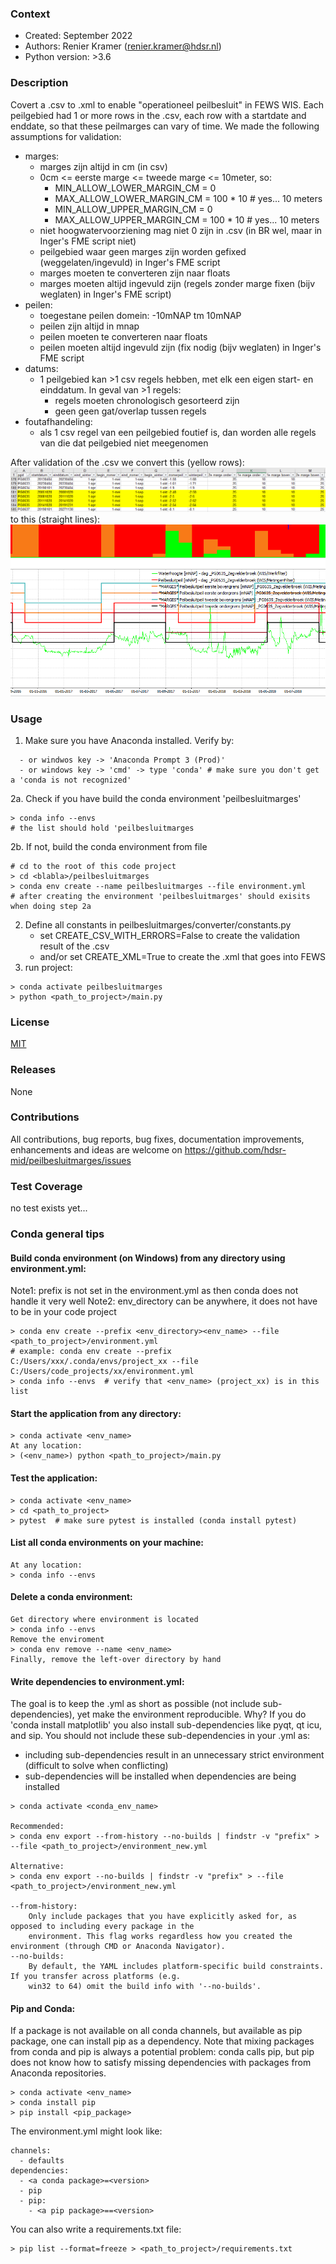 [mit]: https://github.com/hdsr-mid/peilbesluitmarges/blob/main/LICENSE.txt
[marges_csv_png]: ./converter/images/wis_marges_csv.png
[marges_png]: ./converter/images/wis_marges.png

### Context
* Created: September 2022
* Authors: Renier Kramer (renier.kramer@hdsr.nl)
* Python version: >3.6

### Description
Covert a .csv to .xml to enable "operationeel peilbesluit" in FEWS WIS. Each peilgebied had 1 or more rows in 
the .csv, each row with a startdate and enddate, so that these peilmarges can vary of time. We made the following 
assumptions for validation:
- marges:
  - marges zijn altijd in cm (in csv)
  - 0cm <= eerste marge <= tweede marge <= 10meter, so:
      - MIN_ALLOW_LOWER_MARGIN_CM = 0
      - MAX_ALLOW_LOWER_MARGIN_CM = 100 * 10  # yes... 10 meters
      - MIN_ALLOW_UPPER_MARGIN_CM = 0
      - MAX_ALLOW_UPPER_MARGIN_CM = 100 * 10  # yes... 10 meters
  - niet hoogwatervoorziening mag niet 0 zijn in .csv (in BR wel, maar in Inger's FME script niet)
  - peilgebied waar geen marges zijn worden gefixed (weggelaten/ingevuld) in Inger's FME script
  - marges moeten te converteren zijn naar floats
  - marges moeten altijd ingevuld zijn (regels zonder marge fixen (bijv weglaten) in Inger's FME script)
- peilen:
   - toegestane peilen domein: -10mNAP tm 10mNAP
   - peilen zijn altijd in mnap
   - peilen moeten te converteren naar floats
   - peilen moeten altijd ingevuld zijn (fix nodig (bijv weglaten) in Inger's FME script
- datums:
  - 1 peilgebied kan >1 csv regels hebben, met elk een eigen start- en einddatum. In geval van >1 regels:
    - regels moeten chronologisch gesorteerd zijn 
    - geen geen gat/overlap tussen regels
- foutafhandeling:
   - als 1 csv regel van een peilgebied foutief is, dan worden alle regels van die dat peilgebied niet meegenomen


After validation of the .csv we convert this (yellow rows): 
![marges_csv_png]
to this (straight lines):
![marges_png]


### Usage
1. Make sure you have Anaconda installed. Verify by:
 ```
   - or windwos key -> 'Anaconda Prompt 3 (Prod)'
   - or windows key -> 'cmd' -> type 'conda' # make sure you don't get a 'conda is not recognized'
 ``` 
2a. Check if you have build the conda environment 'peilbesluitmarges'
```
> conda info --envs
# the list should hold 'peilbesluitmarges
```
2b. If not, build the conda environment from file
```
# cd to the root of this code project
> cd <blabla>/peilbesluitmarges
> conda env create --name peilbesluitmarges --file environment.yml
# after creating the environment 'peilbesluitmarges' should exisits when doing step 2a 
```
2. Define all constants in peilbesluitmarges/converter/constants.py
   - set CREATE_CSV_WITH_ERRORS=False to create the validation result of the .csv 
   - and/or set CREATE_XML=True to create the .xml that goes into FEWS  
3. run project:
```
> conda activate peilbesluitmarges
> python <path_to_project>/main.py
```

### License 
[MIT][mit]



### Releases
None

### Contributions
All contributions, bug reports, bug fixes, documentation improvements, enhancements and ideas are
welcome on https://github.com/hdsr-mid/peilbesluitmarges/issues


### Test Coverage
no test exists yet...


### Conda general tips
#### Build conda environment (on Windows) from any directory using environment.yml:
Note1: prefix is not set in the environment.yml as then conda does not handle it very well
Note2: env_directory can be anywhere, it does not have to be in your code project
```
> conda env create --prefix <env_directory><env_name> --file <path_to_project>/environment.yml
# example: conda env create --prefix C:/Users/xxx/.conda/envs/project_xx --file C:/Users/code_projects/xx/environment.yml
> conda info --envs  # verify that <env_name> (project_xx) is in this list 
```
#### Start the application from any directory:
```
> conda activate <env_name>
At any location:
> (<env_name>) python <path_to_project>/main.py
```
#### Test the application:
```
> conda activate <env_name>
> cd <path_to_project>
> pytest  # make sure pytest is installed (conda install pytest)
```
#### List all conda environments on your machine:
```
At any location:
> conda info --envs
```
#### Delete a conda environment:
```
Get directory where environment is located 
> conda info --envs
Remove the enviroment
> conda env remove --name <env_name>
Finally, remove the left-over directory by hand
```
#### Write dependencies to environment.yml:
The goal is to keep the .yml as short as possible (not include sub-dependencies), yet make the environment 
reproducible. Why? If you do 'conda install matplotlib' you also install sub-dependencies like pyqt, qt 
icu, and sip. You should not include these sub-dependencies in your .yml as:
- including sub-dependencies result in an unnecessary strict environment (difficult to solve when conflicting)
- sub-dependencies will be installed when dependencies are being installed
```
> conda activate <conda_env_name>

Recommended:
> conda env export --from-history --no-builds | findstr -v "prefix" > --file <path_to_project>/environment_new.yml   

Alternative:
> conda env export --no-builds | findstr -v "prefix" > --file <path_to_project>/environment_new.yml 

--from-history: 
    Only include packages that you have explicitly asked for, as opposed to including every package in the 
    environment. This flag works regardless how you created the environment (through CMD or Anaconda Navigator).
--no-builds:
    By default, the YAML includes platform-specific build constraints. If you transfer across platforms (e.g. 
    win32 to 64) omit the build info with '--no-builds'.
```
#### Pip and Conda:
If a package is not available on all conda channels, but available as pip package, one can install pip as a dependency.
Note that mixing packages from conda and pip is always a potential problem: conda calls pip, but pip does not know 
how to satisfy missing dependencies with packages from Anaconda repositories. 
```
> conda activate <env_name>
> conda install pip
> pip install <pip_package>
```
The environment.yml might look like:
```
channels:
  - defaults
dependencies:
  - <a conda package>=<version>
  - pip
  - pip:
    - <a pip package>==<version>
```
You can also write a requirements.txt file:
```
> pip list --format=freeze > <path_to_project>/requirements.txt
```
